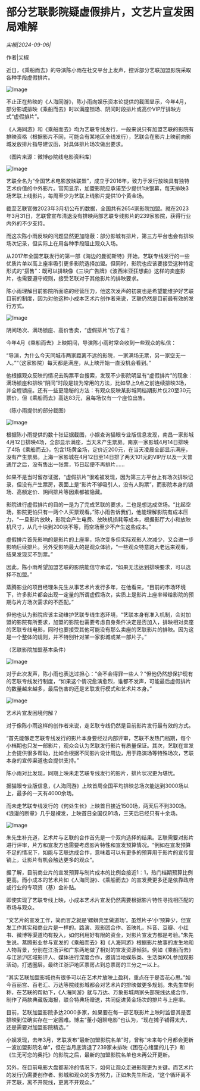 # 部分艺联影院疑虚假排片，文艺片宣发困局难解

*尖椒|2024-09-06|*

作者|尖椒

近日，《乘船而去》的导演陈小雨在社交平台上发声，控诉部分艺联加盟影院采取各种手段虚假排片。

![Image](https://mp.toutiao.com/mp/agw/article_material/open_image/get?code=OTNmOWNkYzY0OWRiZmE3MDllNTBiNzViZmY5MTM3NDAsMTcyNTYzMDkyODkzNg==)

不止正在热映的《人海同游》，陈小雨向娱乐资本论提供的截图显示，今年4月，部分影城排映《乘船而去》时以满座锁场、阴间时段排片或高价VIP厅排映方式“虚假排片”。

《人海同游》和《乘船而去》均为艺联专线发行，一般来说只有加盟艺联的影院有排映资格（根据影片不同，可能会有某地区全线发行），艺联会在影片上映前向影城发放排片指导建议函，对具体排片场次做出要求。

（图片来源：微博@院线电影资料库）

![Image](https://mp.toutiao.com/mp/agw/article_material/open_image/get?code=ZWI5ZWExMjk5YmZiMzVkZmQzNWJjMGE2YjkyMDFmMzQsMTcyNTYzMDkyODkzNg==)

艺联全名为“全国艺术电影放映联盟”，成立于2016年，致力于发行放映具有独特艺术价值的中外影片。官网显示，加盟影院应承诺至少提供1块银幕，每天排映3场艺联上线影片，每周至少为艺联上线影片提供10个黄金场。

截至艺联官微2023年3月初公布的数据，全国共有2654家影院加盟。就在2023年3月31日，艺联曾宣布清退没有排映两部艺联专线影片的239家影院，获得行业内外的不少支持。

而这次陈小雨反映的问题显然更加隐蔽：部分影城有排片，第三方平台也会有排映场次记录，但实际上在用各种手段阻止观众入场。

从2017年全国艺联发行的第一部《海边的曼彻斯特》开始，艺联专线发行的一些优质片单以高上座率吸引更多影院选择加盟。但同时，影院也应该要接受这种特定形式的“搭售”：既可以排映像《三块广告牌》《波西米亚狂想曲》这样的卖座影片，也需要遵守规则，接受艺联对于其他影片的排映要求。

陈小雨理解目前影院所面临的经营压力，他这次发声的初衷也是希望能维护好艺联目前的制度，因为对他这种小成本艺术片创作者来说，艺联仍然是目前最有效的发行方式。

![Image](https://mp.toutiao.com/mp/agw/article_material/open_image/get?code=ZGM5ZTA0NWZkMzkyNzBkNzFiZWRmMmM2ZDVjNmYzMzgsMTcyNTYzMDkyODkzNg==)

阴间场次、满场锁座、高价售卖，“虚假排片”伤了谁？

今年4月《乘船而去》上映期间，导演陈小雨时常会收到一些观众的私信：

“导演，为什么今天同城市两家距离不远的影院，一家满场无票，另一家空无一人。”“（这家影院）每天都是满座，从上映开始一直没机会看到。”

他根据观众反映的情况去购票平台搜索，发现不少影院明显有“虚假排片”的现象：满场锁座和排映“阴间”时段是较为常用的方法，比如早上9点之前连续排映3场，并全程锁座。还有一些更隐秘的方法：有观众反映某影城同档期影片仅20至30元票价，但《乘船而去》高达83元，且每场仅有一个座位出售。

（陈小雨提供的部分截图）

![Image](https://mp.toutiao.com/mp/agw/article_material/open_image/get?code=ZWI0ZGEwZTgxZGFlYjc1NDUzOTRiNGJkMjQ0OGZhMjgsMTcyNTYzMDkyODkzNg==)

根据陈小雨提供的数十张证据截图，小娱查询猫眼专业版信息发现，南昌一家影城4月12日排映4场，全部显示满座，当天未产生票房。南京一家影城4月14日排映了4场《乘船而去》，包含1场黄金场，定价近200元，在当天凌晨全部显示满座，没有产生票房。上海一家影城在4月12日至14日排了两天101元的VIP厅以及一天普通厅之后，没有售出一张票，15日起便不再排片......

如果不是当时留存证据，“虚假排片”很难被发现，因为第三方平台上有场次排映记录，但没有产生票房，表面上是“影片不够吸引人，没有人购票”，而影院本身的锁场、高额定价、阴间排片等因素都被隐藏。

影院进行虚假排片的目的一是为了完成艺联的要求，二也是想达成空场。“比起空场，影院更怕只有一两个人买票观看。”陈小雨告诉我们，他能理解影院有成本压力，“一旦影片放映，影院会产生电费、放映机损耗等成本，根据影厅大小和放映机尺寸，从几十块到200块不等，而空场至少不产生这些成本。”

虚假排片首先影响的是影片的上座率，场次变多但实际观影人次减少，又会进一步影响后续排片。另外受影响最大的是观众体验，“一些观众特意跑大老远来观看，结果发现买不到票。”

因此，陈小雨希望加盟艺联的影院能信守承诺，“如果无法达到排映要求，可以选择不加盟。”

蒸腾影业的项目经理朱先生从事艺术片发行多年，在他看来，“目前的市场环境下，许多影片都会出现一定量的所谓虚假场次，实质上是影片上座率带给影院的预期与片方场次需求的不匹配。”

但他也认为影院应该主动维护艺联专线生态环境，“艺联本身有准入机制，会对加盟的影院有所要求，加盟的影院也需要考虑自身条件决定是否加入，排映相对卖座的艺联专线电影，同时也要接受其他可能没有那么卖座的艺联影片的排映。因为这是一个整体的规则，并不特别针对某一家影城或某一部片子。”

（艺联影院加盟基本条件）

![Image](https://mp.toutiao.com/mp/agw/article_material/open_image/get?code=NGQzYTYwOTdkODdiYTJlODE5NTc4OTY2ZWM1NmJlMWEsMTcyNTYzMDkyODkzNg==)

对于此次发声，陈小雨也表达过担心：“会不会得罪一些人？”但他仍然想保护现有的艺联专线发行制度，“如果这个情况愈演愈烈，谁都不发声，可能最后虚假排片的数量越来越多，最后伤害的还是艺联发行模式和艺术片本身。”

![Image](https://mp.toutiao.com/mp/agw/article_material/open_image/get?code=Zjc5ZDI4NTYzMzVkZDllNGVlMmY1ODcxZWVhZGYxOGMsMTcyNTYzMDkyODkzNg==)

艺术片宣发困境何解？

对于像陈小雨这样的创作者来说，走艺联专线仍然是目前影片发行最有效的方式。

“首先能够走艺联专线发行的影片本身要经过内部评审，艺联不发热门档期，每个小档期也只发一部影片，观众会认为艺联发行影片有质量保证。其次，艺联在宣发上会提供很多帮助，比如会根据不同影片设计周边，用于路演场等特殊场次，艺联本身的宣传渠道也会提供支持。”

陈小雨对比发现，同期上映未走艺联专线发行的影片，排片状况更为堪忧。

据猫眼专业版信息，《人海同游》上映首周全国平均排映总场次能达到3000场以上，最多的一天有4000余场。

而未走艺联专线发行的《何处生长》上映首日接近1500场，两天后不到300场。《浪漫的断章》几乎是裸发，上映首日全国仅91场，三天后已经只有十余场。

![Image](https://mp.toutiao.com/mp/agw/article_material/open_image/get?code=NGFlNjlmYmVhZDZlMmY4Y2JlYjUzMjEyZmZjODI5MzIsMTcyNTYzMDkyODkzNg==)

朱先生补充道，艺术片与艺联的合作首先是一个双向选择的结果。艺联需要对影片进行评审，片方和宣发方也需要考虑影片特性和宣发预算情况。“例如在宣发预算不足的情况下，如能与艺联达成合作，意味着可以有更多的预算用于影片的宣传营销上，让影片有机会触达更多的观众”。

据了解，目前商业片的宣发预算与制片成本的比例会接近1：1，热门档期预算比例更高。而小成本的艺术片如《人海同游》、《乘船而去》的宣发费更多还是依靠政府或行业的专项资（基）金补贴。

即使实现了艺联专线上映，小成本艺术片宣发仍然需要根据影片特性寻找相匹配的市场与观众。

“文艺片的宣发工作，简而言之就是‘螺蛳壳里做道场’。虽然片子‘小’预算少，但宣发工作其实和商业片是一样的。路演、观影团合作、首映礼，抖音、豆瓣、小红书、微博等渠道均有投入，如何利用好有限的资金，对影片宣发方都是考验。”朱先生说。蒸腾影业参与宣发的《乘船而去》和《人海同游》根据影片故事的发生地和人物背景，分别在江浙沪和广东两地做了相对的宣发资源倾斜。例如《乘船而去》与江浙沪区域影评人、媒体进行深度合作，邀请当地娱乐类、生活类KOL参加观影活动，打透圈层。最终江浙沪地区票房占到总票房的三分之一以上。

“其实艺联加盟影城也有很多可以在艺术片放映上盈利，重点在于是否花心思。”如今百丽宫、百老汇、万达等院线影城都会对艺术片的排映做更多规划。朱先生举例称，在艺联的帮助下，《人海同游》就与万达、万象影城两家头部院线达成合作，制作了两款典藏版海报，联合特典场赠送，共同促进黄金场次的排片与上座率。

目前，艺联加盟影院多达2000多家，如果要在每一部艺联影片上映时监督其是否排映到位确实存在一定困难。博主“董小姐聊电影”也认为，“现在摊子铺得太大，还是需要对加盟影院精选。”

小娱发现，去年3月，艺联发布“最新加盟影院名单”时，曾称“未来每个月都会更新一波加盟影院名单”，但在当月底清退了239家未排映《困在心绪里的儿子》和《生无可恋的奥托》的影院之后，最新的加盟影院名单也未再公开更新。

另外，在目前电影大盘都渐冷的情况下，如何让观众走进影院更为关键。而艺术片的发行仍需要创作者、影城和观众的多方努力，正如朱先生所说，“这个循环离不开艺联，离不开院线，更离不开观众。”

